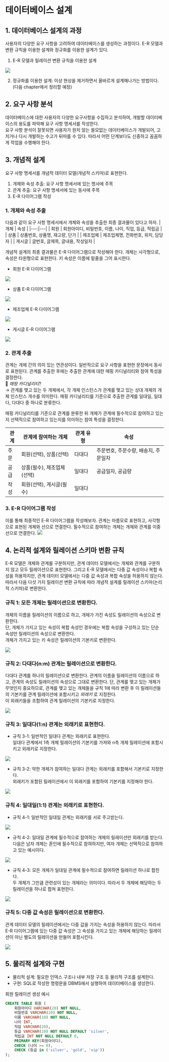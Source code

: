 # 데이터베이스 설계
## 1. 데이터베이스 설계의 과정
사용자의 다양한 요구 사항을 고려하여 데이터베이스를 생성하는 과정이다. E-R 모델과 변환 규칙을 이용한 설계와 정규화를 이용한 설계가 있다.

1. E-R 모델과 릴레이션 변환 규칙을 이용한 설계
<img src="https://user-images.githubusercontent.com/60968342/130900715-7b83c07b-919d-4d1f-9791-b1e42e75f17c.jpg">

2. 정규화를 이용한 설계: 이상 현상을 제거하면서 올바르게 설계해나가는 방법이다. (다음 chapter에서 정리할 예정)

## 2. 요구 사항 분석
데이터베이스에 대한 사용자의 다양한 요구사항을 수집하고 분석하여, 개발할 데이터베이스의 용도를 파악해 요구 사항 명세서를 작성한다.    
요구 사항 분석이 잘못되면 사용자가 원치 않는 쓸모없는 데이터베이스가 개발되어, 고치거나 다시 개발하는 수고가 뒤따를 수 있다. 따라서 어떤 단계보다도 신중하고 꼼꼼하게 작업을 수행해야 한다.

## 3. 개념적 설계
요구 사항 명세서를 개념적 데이터 모델(개념적 스키마)로 표현한다.
1. 개체와 속성 추출: 요구 사항 명세서에 있는 명사에 주목
2. 관계 추출: 요구 사항 명세서에 있는 동사에 주목
3. E-R 다이어그램 작성

### 1. 개체와 속성 추출
다음과 같이 요구 사항 명세서에서 개체와 속성을 추출한 최종 결과물이 있다고 하자.
| 개체 | 속성 |
|---:|---|
| 회원 | 회원아이디, 비밀번호, 이름, 나이, 직업, 등급, 적립금 |
| 상품 | 상품번호, 상품명, 재고량, 단가 |
| 제조업체 | 제조업체명, 전화번호, 위치, 담당자 |
| 게시글 | 글번호, 글제목, 글내용, 작성일자 |

개념적 설계의 최종 결과물은 E-R 다이어그램으로 작성해야 한다. 개체는 사각형으로, 속성은 타원형으로 표현한다. 키 속성은 이름에 밑줄을 그어 표시한다.
- 회원 E-R 다이어그램
<img src="https://user-images.githubusercontent.com/60968342/130900721-844c590a-fecd-4e9d-a667-8092b2793872.jpg">

- 상품 E-R 다이어그램
<img src="https://user-images.githubusercontent.com/60968342/130900728-ecb4fac5-3fd6-4aff-8d2b-48de7ed66aab.jpg">

- 제조업체 E-R 다이어그램
<img src="https://user-images.githubusercontent.com/60968342/130900731-5b765592-7e83-4938-8a07-841f940870cc.jpg">

- 게시글 E-R 다이어그램
<img src="https://user-images.githubusercontent.com/60968342/130900736-89b670ac-7241-4fe5-8666-7454be9097b9.jpg">

### 2. 관계 추출
관계는 개체 간의 의미 있는 연관성이다. 일반적으로 요구 사항을 표현한 문장에서 동사로 표현된다. 관계를 추출한 후에는 추출한 관계에 대한 매핑 카디널리티와 참여 특성을 결정한다.   
📌 _매핑 카디널리티_?    
→ 관계를 맺고 있는 두 개체에서, 각 개체 인스턴스가 관계를 맺고 있는 상대 개체의 개체 인스턴스 개수를 의미한다. 매핑 카디널리티를 기준으로 추출한 관계를 일대일, 일대다, 다대다 중 하나로 분류한다.

매핑 카디널리티를 기준으로 관계를 분류한 뒤 개체가 관계에 필수적으로 참여하고 있는지 선택적으로 참여하고 있는지를 의미하는 참여 특성을 결정한다.

| 관계 | 관계에 참여하는 개체 | 관계 유형 | 속성 |
|---|---|---|---|
| 주문 | 회원(선택), 상품(선택) | 다대다 | 주문번호, 주문수량, 배송지, 주문일자 |
| 공급 | 상품(필수), 제조업체(선택) | 일대다 | 공급일자, 공급량 |
| 작성 | 회원(선택), 게시글(필수) | 일대다 | |

### 3. E-R 다이어그램 작성
이를 통해 최종적인 E-R 다이어그램을 작성해보자. 관계는 마름모로 표현하고, 사각형으로 표현된 개체와 선으로 연결한다. 필수적으로 참여하는 개체는 개체와 관계를 이중선으로 연결한다.
<img src="https://user-images.githubusercontent.com/60968342/130900886-545d663b-22cb-4c21-bd1d-171b18cfb001.jpg">

## 4. 논리적 설계와 릴레이션 스키마 변환 규칙
E-R 모델은 개체와 관계를 구분하지만, 관계 데이터 모델에서는 개체와 관계를 구분하지 않고 모두 릴레이션으로 표현한다. 그리고 E-R 모델에서는 다중 값 속성이나 복합 속성을 허용하지만, 관계 데이터 모델에서는 다중 값 속성과 복합 속성을 허용하지 않는다.   
따라서 다음 다섯 가지 릴레이션 변환 규칙에 따라 개념적 설계를 릴레이션 스키마(논리적 스키마)로 변환한다.

### 규칙 1: 모든 개체는 릴레이션으로 변환한다.
개체의 이름을 릴레이션의 이름으로 하고, 개체가 가진 속성도 릴레이션의 속성으로 변환한다.   
단, 개체가 가지고 있는 속성이 복합 속성인 경우에는 복합 속성을 구성하고 있는 단순 속성만 릴레이션의 속성으로 변환한다.    
개체가 가지고 있는 키 속성은 릴레이션의 기본키로 변환한다.

<img src="https://user-images.githubusercontent.com/60968342/130900891-35f83b2e-62ff-41e8-a57d-3ff21fb6bac5.jpg">

### 규칙 2: 다대다(n:m) 관계는 릴레이션으로 변환한다.
다대다 관계를 하나의 릴레이션으로 변환한다. 관계의 이름을 릴레이션의 이름으로 하고, 관계의 속성도 릴레이션의 속성으로 그대로 변환한다. 단, 관계를 맺고 있는 개체가 무엇인지 중요하므로, 관계를 맺고 있는 개체들을 규칙 1에 따라 변환 후 이 릴레이션들의 기본키를 관계 릴레이션에 포함시키고 _외래키_ 로 지정한다.    
이 외래키들을 조합하여 관계 릴레이션의 기본키로 지정한다.

<img src="https://user-images.githubusercontent.com/60968342/130900898-7013aebc-100a-4091-8156-938e24fc681c.jpg">

### 규칙 3: 일대다(1:n) 관계는 외래키로 표현한다.
- 규칙 3-1: 일반적인 일대다 관계는 외래키로 표현한다.  
일대다 관계에서 1측 개체 릴레이션의 기본키를 가져와 n측 개체 릴레이션에 포함시키고 외래키로 지정한다.

<img src="https://user-images.githubusercontent.com/60968342/130900910-b3f68db6-e501-4bc0-8540-600941851869.jpg">

- 규칙 3-2: 약한 개체가 참여하는 일대다 관계는 외래키를 포함해서 기본키로 지정한다.    
외래키가 포함된 릴레이션에서 이 외래키를 포함하여 기본키를 지정해야 한다.

<img src="https://user-images.githubusercontent.com/60968342/130900913-cd07f6a8-04eb-4fb3-bc8f-52027041ec3c.jpg">

### 규칙 4: 일대일(1:1) 관계는 외래키로 표현한다.
- 규칙 4-1: 일반적인 일대일 관계는 외래키를 서로 주고받는다.

<img src="https://user-images.githubusercontent.com/60968342/130900919-ba32d7da-e6bb-4752-a142-ed024ccf8e2d.jpg">

- 규칙 4-2: 일대일 관계에 필수적으로 참여하는 개체의 릴레이션만 외래키를 받는다.    
다음은 남자 개체는 혼인에 필수적으로 참여하지만, 여자 개체는 선택적으로 참여하고 있는 예시이다.

<img src="https://user-images.githubusercontent.com/60968342/130900928-aa5df41e-2a50-498a-aef3-8b2602bd496e.jpg">

- 규칙 4-3: 모든 개체가 일대일 관계에 필수적으로 참여하면 릴레이션 하나로 합친다.    
두 개체가 그만큼 관련성이 있는 개체라는 의미이다. 따라서 두 개체에 해당하는 두 릴레이션을 하나로 합쳐 표현한다.

<img src="https://user-images.githubusercontent.com/60968342/130900938-01a2aede-d139-494c-90c1-8a321d8c8b16.jpg">

### 규칙 5: 다중 값 속성은 릴레이션으로 변환한다.
관계 데이터 모델의 릴레이션에서는 다중 값을 가지는 속성을 허용하지 않는다. 따라서 E-R 다이어그램에 있는 다중 값 속성은 그 속성을 가지고 있는 개체에 해당하는 릴레이션이 아닌 별도의 릴레이션을 만들어 포함시킨다.

<img src="https://user-images.githubusercontent.com/60968342/130900945-00140ba8-d5f8-4c32-a667-3367f55fb581.jpg">

## 5. 물리적 설계와 구현
- 물리적 설계: 필요한 인덱스 구조나 내부 저장 구조 등 물리적 구조를 설계한다.
- 구현: SQL로 작성한 명령문을 DBMS에서 실행하여 데이터베이스를 생성한다.

회원 릴레이션 생성 예시
```sql
CREATE TABLE 회원 (
    회원아이디 VARCHAR(20) NOT NULL,
    비밀번호 VARCHAR(20) NOT NULL,
    이름 VARCHAR(10) NOT NULL,
    나이 INT,
    직업 VARCHAR(20),
    등급 VARCHAR(10) NOT NULL DEFAULT 'silver',
    적립금 INT NOT NULL DEFAULT 0,
    PRIMARY KEY(회원아이디),
    CHECK (나이 >= 0),
    CHECK (등급 in ('silver', 'gold', 'vip'))
);
```
